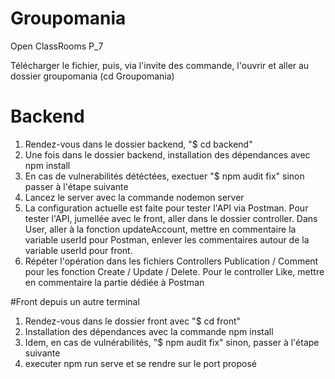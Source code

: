 # Groupomania
Open ClassRooms P_7

Télécharger le fichier, puis, via l'invite des commande, l'ouvrir et aller au dossier groupomania  (cd Groupomania)

# Backend

1) Rendez-vous dans le dossier backend, "$ cd backend"
2) Une fois dans le dossier backend, installation des dépendances avec npm install
3) En cas de vulnerabilités détéctées, exectuer "$ npm audit fix" sinon passer à l'étape suivante
4) Lancez le server avec la commande nodemon server 
5) La configuration actuelle est faite pour tester l'API via Postman. Pour tester l'API, jumellée avec le front, aller dans le dossier controller. Dans User, aller à la fonction updateAccount, mettre en commentaire la variable userId pour Postman, enlever les commentaires autour de la variable userId pour front.
6) Répéter l'opération dans les fichiers Controllers Publication / Comment pour les fonction Create / Update / Delete. Pour le controller Like, mettre en commentaire la partie dédiée à Postman

#Front depuis un autre terminal

1) Rendez-vous dans le dossier front avec "$ cd front"
2) Installation des dépendances avec la commande npm install
3) Idem, en cas de vulnérabilités, "$ npm audit fix" sinon, passer à l'étape suivante
4) executer npm run serve et se rendre sur le port proposé
